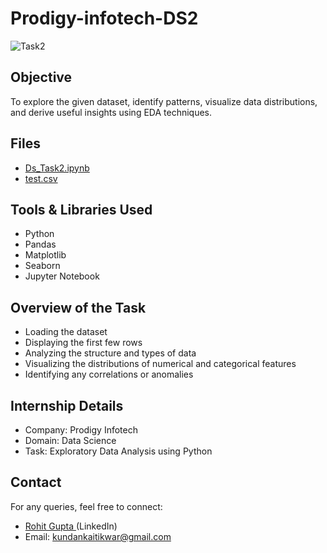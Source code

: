 # Prodigy-infotech-DS2
![Task2](https://github.com/user-attachments/assets/e1a6afd3-8679-4ffc-b677-0698b0273739)

##  Objective
To explore the given dataset, identify patterns, visualize data distributions, and derive useful insights using EDA techniques.

##  Files
- <a>[Ds_Task2.ipynb ](https://github.com/Kkundan04/Prodigy-infotech-DS1/blob/main/Ds_Task2.ipynb)</a>
- <a>[test.csv ](https://github.com/Kkundan04/Prodigy-infotech-DS1/blob/main/test.csv)</a>
##  Tools & Libraries Used

- Python
- Pandas
- Matplotlib
- Seaborn
- Jupyter Notebook

##  Overview of the Task

- Loading the dataset
- Displaying the first few rows
- Analyzing the structure and types of data
- Visualizing the distributions of numerical and categorical features
- Identifying any correlations or anomalies

## Internship Details
- Company: Prodigy Infotech
- Domain: Data Science
- Task: Exploratory Data Analysis using Python

## Contact
For any queries, feel free to connect:
- <a>[Rohit Gupta ](https://www.linkedin.com/in/kundan-kaitikwar-93675b342?utm_source=share&utm_campaign=share_via&utm_content=profile&utm_medium=ios_app)(LinkedIn)</a>
- Email: kundankaitikwar@gmail.com
